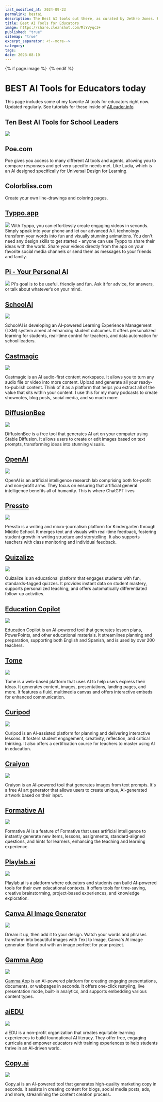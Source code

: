 ```yaml
---
last_modified_at: 2024-09-23
permalink: bestai
description: The Best AI tools out there, as curated by Jethro Jones. Updated regularly. 
title: Best AI Tools for Educators
image: https://share.cleanshot.com/MlYVyqc3+
published: "true"
sitemap: "true"
excerpt_separator: <!--more-->
category: 
tags: 
date: 2023-08-10
---
```



{% if page.image %} <img src="{{ page.image }}" alt=""> {% endif %}


# BEST AI Tools for Educators today
This page includes some of my favorite AI tools for educators right now. Updated regularly. See tutorials for these inside of [AILeader.info](https://aileader.info)

## Ten Best AI Tools for School Leaders
![](https://share.cleanshot.com/MlYVyqc3+)

## Poe.com
Poe gives you access to many different AI tools and agents, allowing you to compare responses and get very specific needs met. Like Ludia, which is an AI designed specifically for Universal Design for Learning. 

## Colorbliss.com 
Create your own line-drawings and coloring pages. 

## [Typpo.app](https://typpo.app)
[![](https://share.cleanshot.com/4fvDmkq0+)](https://typpo.app)
With Typpo, you can effortlessly create engaging videos in seconds. Simply speak into your phone and let our advanced A.I. technology transform your words into fun and visually stunning animations. You don't need any design skills to get started - anyone can use Typpo to share their ideas with the world. Share your videos directly from the app on your favorite social media channels or send them as messages to your friends and family. 

## [Pi - Your Personal AI](https://pi.ai)
[![](https://share.cleanshot.com/l5CJ6Hy3+)](https://typpo.app)
Pi's goal is to be useful, friendly and fun. Ask it for advice, for answers, or talk about whatever’s on your mind.

## [SchoolAI](https://schoolai.com)

[![](https://lh6.googleusercontent.com/p385OjWcoB6XSF5J27tm_XkqTfzAKTvM2CxtoSVGkaO2vPNplgjoXmdNqsE9_nmhniNunSxR1nBKjHr7oOVLWgEcgLrI59VDOWr0s_OsqR9l6USBMJDp7kxHGd1-RDCQVhgHJwYfVN4Bsjn2xdS4lApARQ=s2048)](https://schoolai.com/tp)

SchoolAI is developing an AI-powered Learning Experience Management (LXM) system aimed at enhancing student outcomes. It offers personalized learning for students, real-time control for teachers, and data automation for school leaders.


## [Castmagic](https://get.castmagic.io/abqcp2fmiz0s)

[![](https://file.notion.so/f/s/850b1ee7-e877-4164-95b4-655ea3af433a/castmagic_logo_text.png?id=debf3970-b6bc-4f71-b7b8-87bf611bfc92&table=block&spaceId=c6c94bb1-5c7c-4e81-b7c2-24788dfa3c89&expirationTimestamp=1698782400000&signature=OcTeOSXqiBGu3kCjdUGhncxGLnkPmO5K7i1s-pO6g64&downloadName=castmagic+logo+text.png)](https://get.castmagic.io/abqcp2fmiz0s)

Castmagic is an AI audio-first content workspace. It allows you to turn any audio file or video into more content. Upload and generate all your ready-to-publish content. Think of it as a platform that helps you extract all of the value that sits within your content. I use this for my many podcasts to create shownotes, blog posts, social media, and so much more.


## [DiffusionBee](https://diffusionbee.com)

[![](https://lh6.googleusercontent.com/_rQeuICAs-cenAtmSBd8Bc9huttUGwakLF3CfHolOWPbYK0rLCq1PjHWorWRnsf_vaqDYC3xTp-6Wt4ps6AhVH78_UiVkg2gpoY04rpxHbZxPHc4QXDkjq-NGk909yToiqpfN19MQ-2ILxBIEjToO656sA=s2048)](https://diffusionbee.com)

DiffusionBee is a free tool that generates AI art on your computer using Stable Diffusion. It allows users to create or edit images based on text prompts, transforming ideas into stunning visuals.

## [OpenAI](https://www.openai.com/)

[![](https://lh5.googleusercontent.com/ZlewyjNW6S3jqkREMMDGrMlgV2tpIhFBJdpCKjCmAShRFFWGllr9t05zI_PYLcKGUwY3DhUHxqQAcCvxjjqj9OpwYn84qXteNqSatYzs_7eG5y_gpy8fREgjd2s7jgN0EGXu-w-irsXdT69b2Kl1EAZYeQ=s2048)](https://www.openai.com/)

OpenAI is an artificial intelligence research lab comprising both for-profit and non-profit arms. They focus on ensuring that artificial general intelligence benefits all of humanity. This is where ChatGPT lives


## [Pressto](https://www.joinpressto.com)


[![](https://lh5.googleusercontent.com/GiuIrGmAIH7gzdF1lThBmVVScKMdesCNYfUddYFFAd4CAwFCTz1c85xAiV5-BZJ9R7ol-MrU1bsWBVuOKxHdsOb-3K6pyrhyHBYR6LT3U6EwDjk8l-0vqnQAHkKflJBJW6OVHdm4Kq28dYPvHcbnR8eVug=s2048)](https://www.joinpressto.com)

Pressto is a writing and micro-journalism platform for Kindergarten through Middle School. It merges text and visuals with real-time feedback, fostering student growth in writing structure and storytelling. It also supports teachers with class monitoring and individual feedback.

## [Quizalize](https://www.quizalize.com)


[![](https://lh3.googleusercontent.com/2_c0Cp0cy7cCTeYjyuS8xafjlh0Pc9sbWkgMSvwSKzjEUDAVkr7LzMLH7hSTutCW5_1JkmhWD8U9d1qV-bEpbXwShpCnJonB-cXXufx1okB89nlk0ChQX_TSPVHMWBM3z-b5-SD6tBxnJd1aDDof-Xgf6w=s2048)](https://www.quizalize.com)

Quizalize is an educational platform that engages students with fun, standards-tagged quizzes. It provides instant data on student mastery, supports personalized teaching, and offers automatically differentiated follow-up activities.

## [Education Copilot](https://educationcopilot.com)

[![](https://lh4.googleusercontent.com/rcOSX3SciNecpi4DpdtLG9QxFXaYUy55FUtNnWqyTYg78c9YZtZLBbENRW3DuU2liKeWAphy6IG4dUEElvY_o1UG6y20ALM9IbjYH5PjJtqxoIy0oF__pyWGX27GRLx8ofa5BvcG9wleWiROYHtvAjoEFA=s2048)](https://educationcopilot.com)

Education Copilot is an AI-powered tool that generates lesson plans, PowerPoints, and other educational materials. It streamlines planning and preparation, supporting both English and Spanish, and is used by over 200 teachers.

## [Tome](https://tome.app/)

[![](https://lh5.googleusercontent.com/dicXHp-QP-mQmtK-CQGLXHYY_sLEwyOzlongvTTPXfwvaE3vcJ4KXiGULy6fmbLrwVyZ1_12oiydtrXseuTeu-PNlr6FeWFnZQ94kdyBHFlpomIw-9LcPzWl7P-oKSSNW2XQ2NpczHh1k80_GktF8x_zHA=s2048)](https://tome.app/)

Tome is a web-based platform that uses AI to help users express their ideas. It generates content, images, presentations, landing pages, and more. It features a fluid, multimedia canvas and offers interactive embeds for enhanced communication.

## [Curipod](https://curipod.com)

[![](https://lh5.googleusercontent.com/0klCBUwrjvjxP3ZtpcmD41wxtSNaQUVHm31PHDJJU-RjxqYSjUyYLyeJuXG-0cG0Po2c8tYeky-2JygDe2yyL-ePi0f6JmUgGLuDl2Vp7r_Bhi9wCsEqFVQ82KcnHF1lIV0jnFoCZsiUTKynJi3bWqqqdw=s2048)](https://curipod.com)

Curipod is an AI-assisted platform for planning and delivering interactive lessons. It fosters student engagement, creativity, reflection, and critical thinking. It also offers a certification course for teachers to master using AI in education.

## [Craiyon](https://www.craiyon.com)

[![](https://lh4.googleusercontent.com/569Qd2RE8wbyzJgTEPqnZ9FC0AAH3u_tMlH_EOU0zlmWDqR8xtwSG0BgVrEOO-vwY2RUORyrbAoPlEXAOnNB5BCX49LlAzKEV5wHTlzGhKccHzCiYTsgEjoK520mg_zPAFJX42ZaUEOfw77GxybhV4Mvxg=s2048)](https://www.craiyon.com)

Craiyon is an AI-powered tool that generates images from text prompts. It's a free AI art generator that allows users to create unique, AI-generated artwork based on their input.

## [Formative AI](https://www.formative.com/ai-powered)

[![](https://lh3.googleusercontent.com/vjVfNbiQM9q4GZEHl9wv0R7CSy2JQ30-zM5T4igEzXhRBzBfSjVMSg96ifAbsZctoZ1sZCmkEwx9FpxBMVum3OaLhskunfYh1YSVXiY0nuspW41lyNq-AySlrJe2hHj1YCR_WdinpeE-ubUSsD4GfAnuWQ=s2048)](https://www.formative.com/ai-powered)

Formative AI is a feature of Formative that uses artificial intelligence to instantly generate new items, lessons, assignments, standard-aligned questions, and hints for learners, enhancing the teaching and learning experience.




## [Playlab.ai](https://playlab.ai)

[![](https://lh3.googleusercontent.com/T3MFTO3HE5_2grU9DiEwjZRUXzkUeotAUdt_LkSGDkRgro4fmJiiBPatUoeniuh-iSHS-rU0MmnceUgcociubuG3NkERfTT3VZHDWyIu3c_LH6DQV6JVKZSYzdAK0ja-H2niXi8V9MRsgg3qS7TUlbOQTA=s2048)](https://playlab.ai)

Playlab.ai is a platform where educators and students can build AI-powered tools for their own educational contexts. It offers tools for time-saving, creative brainstorming, project-based experiences, and knowledge exploration.


## [Canva AI Image Generator](https://www.canva.com/ai-image-generator/)
[![](https://lh4.googleusercontent.com/duChJB6kyVXZhQ-H7P4_dzyOruVo_fAlXstrmah7wjJDHS3Pp6smSdDubd7oF0poTw07Rh3SbxalSKtu8VJRLRq1fnL4vJ7V4SxuSn9wmwkV3aTIh7UG6uojKeCOqabulfpxtypUeOckGJe0lHf68cSCGA=s2048)](https://www.canva.com/ai-image-generator/)

Dream it up, then add it to your design. Watch your words and phrases transform into beautiful images with
Text to Image, Canva's Al image generator. Stand out with an image perfect for your project.


## [Gamma App](https://gamma.app/signup?r=kxaudzi5nsldj5l)


[![](https://lh6.googleusercontent.com/O2FpUiCfDNAWr9tmcDZYhIKxx7Y7JVuR_9efA_2uwERWkMEziIcb0Frxy9Q36NMmHKqFknUh9s0RUYZmU98RmkL5l7OeV3VDDvQy-B5oEJn9pw_ImUZdDmoNN094swjSeb8zbuLX7IGF_OvTZiqo7Qo1Mg=s2048)](https://gamma.app/signup?r=kxaudzi5nsldj5l)

[Gamma App](https://gamma.app/signup?r=kxaudzi5nsldj5l) is an AI-powered platform for creating engaging presentations, documents, or webpages in seconds. It offers one-click restyling, live presentation mode, built-in analytics, and supports embedding various content types.

## [aiEDU](https://www.aiedu.org)
[![](https://lh6.googleusercontent.com/2oqqdCkRhOLxpHJEFMxgcn1sR6wlnwFkGkjBpMHSk32pYVozKewxSZR1Yz8y9t7b-1lBSCb1qwcA-FhuHDyUoWiTNiJJghoZ3UId3xletP4UaxDo9iPVrONKCxa9j3MjUFgpRGSqRy0ByDco1_VOQmgjXg=s2048)](https://www.aiedu.org)


aiEDU is a non-profit organization that creates equitable learning experiences to build foundational AI literacy. They offer free, engaging curricula and empower educators with training experiences to help students thrive in an AI-driven world.

## [Copy.ai](https://www.copy.ai)

[![](https://lh5.googleusercontent.com/DINe3sqcK1nuYSbLVxPfPkkDS1_ey3ZD8hVAH0E3cr6jMtmbCk_6AlmJb3xmfc48sXug2n6bkyArgUrFAYCZds72GhHlXv10M24YUAebRs8Okov4nQCvmnfM18Sc6DFpUam7LB2UZPdJt2CkQ7GY6Y_sTA=s2048)](https://www.copy.ai)

Copy.ai is an AI-powered tool that generates high-quality marketing copy in seconds. It assists in creating content for blogs, social media posts, ads, and more, streamlining the content creation process.